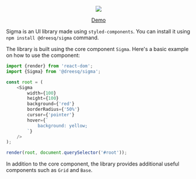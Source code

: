 <p align="center"> 
    <img src="https://user-images.githubusercontent.com/7228512/61580398-714ecd80-ab1a-11e9-8bcb-4677a128aa79.png"/>
</p>

<p align="center">
    <a href="https://dreesq.github.io/sigma/docs/demo/" target="_blank">Demo</a>  
</p>

Sigma is an UI library made using `styled-components`. You can install it using `npm install @dreesq/sigma` command.

The library is built using the core component `Sigma`. Here's a basic example on how to use the component:

```js
import {render} from 'react-dom';
import {Sigma} from '@dreesq/sigma';

const root = (
    <Sigma
        width={100}
        height={100}
        background={'red'}
        borderRadius={'50%'}
        cursor={'pointer'}
        hover={`
            background: yellow;
        `}  
    />
);

render(root, document.querySelector('#root'));
```

In addition to the core component, the library provides additional useful components such as ```Grid``` and ```Base```.

